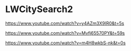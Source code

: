 # LWCitySearch2


https://www.youtube.com/watch?v=y4AZm3X9IR0&t=5s

https://www.youtube.com/watch?v=Mvfj65570PY&t=59s

https://www.youtube.com/watch?v=m4H8wkbS-nk&t=0s
